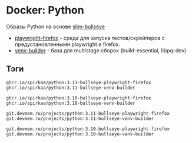 # Docker: Python

Образы Python на основе [slim-bullseye](https://hub.docker.com/_/python)

* [playwright-firefox](playwright-firefox) - среда для запуска тестов/скрейперов с предустановленными playwright и firefox.
* [venv-builder](venv-builder) - база для multistage сборок (build-essential, libpq-dev)

## Тэги

```shell
ghcr.io/spirkaa/python:3.11-bullseye-playwright-firefox
ghcr.io/spirkaa/python:3.11-bullseye-venv-builder

ghcr.io/spirkaa/python:3.10-bullseye-playwright-firefox
ghcr.io/spirkaa/python:3.10-bullseye-venv-builder
```

```shell
git.devmem.ru/projects/python:3.11-bullseye-playwright-firefox
git.devmem.ru/projects/python:3.11-bullseye-venv-builder

git.devmem.ru/projects/python:3.10-bullseye-playwright-firefox
git.devmem.ru/projects/python:3.10-bullseye-venv-builder
```
